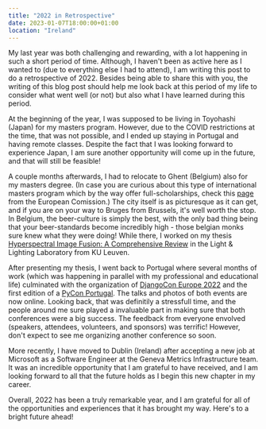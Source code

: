 ```yaml
---
title: "2022 in Retrospective"
date: 2023-01-07T18:00:00+01:00
location: "Ireland"
---
```


My last year was both challenging and rewarding, with a lot happening in such a short period of time. Although, I haven't been as active here as I wanted to (due to everything else I had to attend), I am writing this post to do a retrospective of 2022. Besides being able to share this with you, the writing of this blog post should help me look back at this period of my life to consider what went well (or not) but also what I have learned during this period.

At the beginning of the year, I was supposed to be living in Toyohashi (Japan) for my masters program. However, due to the COVID restrictions at the time, that was not possible, and I ended up staying in Portugal and having remote classes. Despite the fact that I was looking forward to experience Japan, I am sure another opportunity will come up in the future, and that will still be feasible!

A couple months afterwards, I had to relocate to Ghent (Belgium) also for my masters degree. (In case you are curious about this type of international masters program which by the way offer full-scholarships, check this [page](https://www.eacea.ec.europa.eu/scholarships/erasmus-mundus-catalogue_en) from the European Comission.) The city itself is as picturesque as it can get, and if you are on your way to Bruges from Brussels, it's well worth the stop. In Belgium, the beer-culture is simply the best, with the only bad thing being that your beer-standards become incredibly high - those belgian monks sure knew what they were doing! While there, I worked on my thesis [Hyperspectral Image Fusion: A Comprehensive Review](https://github.com/magamig/hif-benchmarking) in the Light & Lighting Laboratory from KU Leuven.

After presenting my thesis, I went back to Portugal where several months of work (which was happening in parallel with my professional and educational life) culminated with the organization of [DjangoCon Europe 2022](https://2022.djangocon.eu/) and the first edition of a [PyCon Portugal](https://2022.pycon.pt/). The talks and photos of both events are now online. Looking back, that was definitily a stressfull time, and the people around me sure played a invaluable part in making sure that both conferences were a big success. The feedback from everyone envolved (speakers, attendees, volunteers, and sponsors) was terrific! However, don't expect to see me organizing another conference so soon.

More recently, I have moved to Dublin (Ireland) after accepting a new job at Microsoft as a Software Engineer at the Geneva Metrics Infrastructure team. It was an incredible opportunity that I am grateful to have received, and I am looking forward to all that the future holds as I begin this new chapter in my career.

Overall, 2022 has been a truly remarkable year, and I am grateful for all of the opportunities and experiences that it has brought my way. Here's to a bright future ahead!
